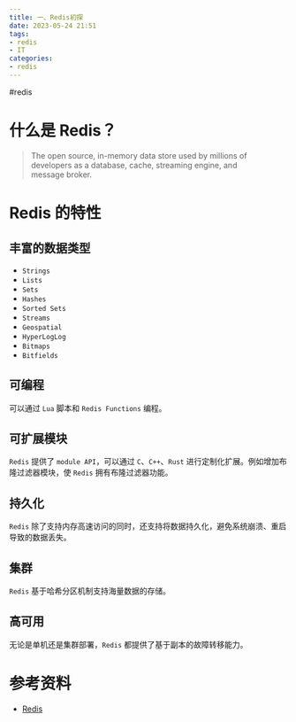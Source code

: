 ```yaml
---
title: 一、Redis初探
date: 2023-05-24 21:51
tags:
- redis
- IT
categories:
- redis
---
```

#redis
# 什么是 Redis？
> The open source, in-memory data store used by millions of developers as a database, cache, streaming engine, and message broker.
# Redis 的特性
## 丰富的数据类型
* `Strings`
* `Lists`
* `Sets`
* `Hashes`
* `Sorted Sets`
* `Streams`
* `Geospatial`
* `HyperLogLog`
* `Bitmaps`
* `Bitfields`
## 可编程
可以通过 `Lua` 脚本和 `Redis Functions` 编程。
## 可扩展模块
`Redis` 提供了 `module API`，可以通过 `C`、`C++`、`Rust` 进行定制化扩展。例如增加布隆过滤器模块，使 `Redis` 拥有布隆过滤器功能。
## 持久化
`Redis` 除了支持内存高速访问的同时，还支持将数据持久化，避免系统崩溃、重启导致的数据丢失。
## 集群
`Redis` 基于哈希分区机制支持海量数据的存储。
## 高可用
无论是单机还是集群部署，`Redis` 都提供了基于副本的故障转移能力。
# 参考资料
* [Redis](https://redis.io/)